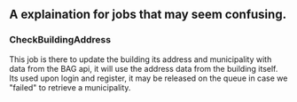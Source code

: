 A explaination for jobs that may seem confusing.
-----

### CheckBuildingAddress
This job is there to update the building its address and municipality with data from the BAG api, it will use the address data from the building itself.
Its used upon login and register, it may be released on the queue in case we "failed" to retrieve a municipality.
